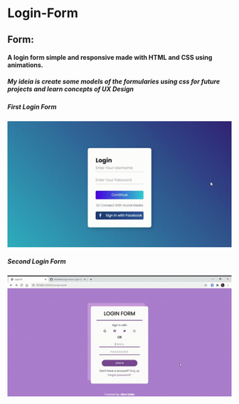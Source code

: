 # Login-Form
 
 ## Form:
 
  #### A login form simple and responsive made with HTML and CSS using animations.
  
##### My ideia is create some models of the formularies using css for future projects and learn concepts of UX Design

##### First Login Form
![First Login Form](https://github.com/AliceSales/Login-Form/blob/main/First-login.gif)

##### Second Login Form
![Second Login Form](https://raw.githubusercontent.com/AliceSales/Login-Form/main/Login02.gif)
